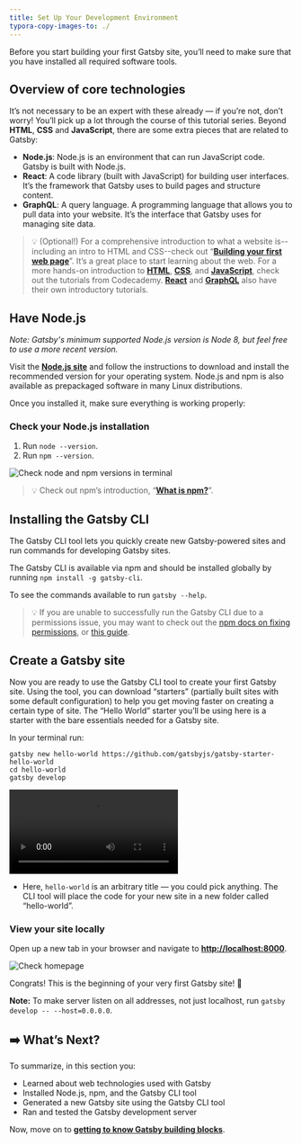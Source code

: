 ```yaml
---
title: Set Up Your Development Environment
typora-copy-images-to: ./
---
```


Before you start building your first Gatsby site, you’ll need to make sure that you have installed all required software tools.

## Overview of core technologies

It’s not necessary to be an expert with these already — if you’re not, don’t worry! You’ll pick up a lot through the course of this tutorial series. Beyond **HTML**, **CSS** and **JavaScript**, there are some extra pieces that are related to Gatsby:

- **Node.js**: Node.js is an environment that can run JavaScript code. Gatsby is built with Node.js.
- **React**: A code library (built with JavaScript) for building user interfaces. It’s the framework that Gatsby uses to build pages and structure content.
- **GraphQL**: A query language. A programming language that allows you to pull data into your website. It’s the interface that Gatsby uses for managing site data.

> 💡 (Optional!) For a comprehensive introduction to what a website is--including an intro to HTML and CSS--check out “[**Building your first web page**](https://learn.shayhowe.com/html-css/building-your-first-web-page/)”. It’s a great place to start learning about the web. For a more hands-on introduction to [**HTML**](https://www.codecademy.com/learn/learn-html), [**CSS**](https://www.codecademy.com/learn/learn-css), and [**JavaScript**](https://www.codecademy.com/learn/introduction-to-javascript), check out the tutorials from Codecademy. [**React**](https://reactjs.org/tutorial/tutorial.html) and [**GraphQL**](http://graphql.org/graphql-js/) also have their own introductory tutorials.

## Have Node.js

_Note: Gatsby's minimum supported Node.js version is Node 8, but feel free to use a more recent version._

Visit the [**Node.js site**](https://nodejs.org/) and follow the instructions to download and install the recommended version for your operating system. Node.js and npm is also available as prepackaged software in many Linux distributions.

Once you installed it, make sure everything is working properly:

### Check your Node.js installation

1.  Run `node --version`.
2.  Run `npm --version`.

![Check node and npm versions in terminal](01-node-npm-versions.png)

> 💡 Check out npm’s introduction, “[**What is npm?**](https://docs.npmjs.com/getting-started/what-is-npm)”.

## Installing the Gatsby CLI

The Gatsby CLI tool lets you quickly create new Gatsby-powered sites and run commands for developing Gatsby sites.

The Gatsby CLI is available via npm and should be installed globally by running `npm install -g gatsby-cli`.

To see the commands available to run `gatsby --help`.

> 💡 If you are unable to successfully run the Gatsby CLI due to a permissions issue, you may want to check out the [npm docs on fixing permissions](https://docs.npmjs.com/getting-started/fixing-npm-permissions), or [this guide](https://github.com/sindresorhus/guides/blob/master/npm-global-without-sudo.md).

## Create a Gatsby site

Now you are ready to use the Gatsby CLI tool to create your first Gatsby site. Using the tool, you can download “starters” (partially built sites with some default configuration) to help you get moving faster on creating a certain type of site. The “Hello World” starter you’ll be using here is a starter with the bare essentials needed for a Gatsby site.

In your terminal run:

```shell
gatsby new hello-world https://github.com/gatsbyjs/gatsby-starter-hello-world
cd hello-world
gatsby develop
```

<video controls="controls" autoplay="true" loop="true">
  <source type="video/mp4" src="./03-create-site.mp4"></source>
  <p>Sorry! You browser doesn't support this video.</p>
</video>

- Here, `hello-world` is an arbitrary title — you could pick anything. The CLI tool will place the code for your new site in a new folder called “hello-world”.

### View your site locally

Open up a new tab in your browser and navigate to [**http://localhost:8000**](http://localhost:8000/).

![Check homepage](04-home-page.png)

Congrats! This is the beginning of your very first Gatsby site! 🎉

**Note:** To make server listen on all addresses, not just localhost, run `gatsby develop -- --host=0.0.0.0`.

## ➡️ What’s Next?

To summarize, in this section you:

- Learned about web technologies used with Gatsby
- Installed Node.js, npm, and the Gatsby CLI tool
- Generated a new Gatsby site using the Gatsby CLI tool
- Ran and tested the Gatsby development server

Now, move on to [**getting to know Gatsby building blocks**](/tutorial/part-one/).
